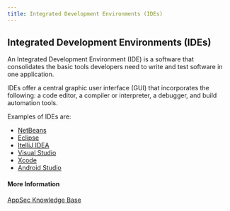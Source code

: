 ```yaml
---
title: Integrated Development Environments (IDEs)
---
```

## Integrated Development Environments (IDEs) 

An Integrated Development Environment (IDE) is a software that consolidates the basic tools developers need to write and test software in one application.

IDEs offer a central graphic user interface (GUI) that incorporates the following: a code editor, a compiler or interpreter, a debugger, and build automation tools.

Examples of IDEs are:
 - [NetBeans](https://netbeans.org/)
 - [Eclipse](https://www.eclipse.org/)
 - [ItelliJ IDEA](https://www.jetbrains.com/idea/)
 - [Visual Studio](https://www.visualstudio.com/vs/)
 - [Xcode](https://developer.apple.com/xcode/)
 - [Android Studio](https://developer.android.com/studio/index.html)

#### More Information
[AppSec Knowledge Base](https://www.veracode.com/security/integrated-development-environments)
